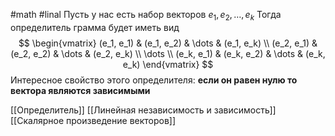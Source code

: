 #math #linal 
Пусть у нас есть набор векторов $e_1, e_2, \dots, e_k$ 
Тогда определитель грамма будет иметь вид 
$$
\begin{vmatrix}
(e_1, e_1) & (e_1, e_2) & \dots & (e_1, e_k) \\
(e_2, e_1) & (e_2, e_2) & \dots & (e_2, e_k) \\
\dots \\
(e_k, e_1) & (e_k, e_2) & \dots & (e_k, e_k)
\end{vmatrix}
$$
Интересное свойство этого определителя: **если он равен нулю то вектора являются зависимыми**

[[Определитель]]
[[Линейная независимость и зависимость]]
[[Скалярное произведение векторов]] 